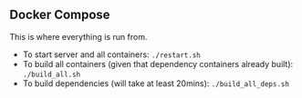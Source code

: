 ## Docker Compose

This is where everything is run from.  


- To start server and all containers: `./restart.sh`
- To build all containers (given that dependency containers already built): `./build_all.sh`
- To build dependencies (will take at least 20mins): `./build_all_deps.sh`